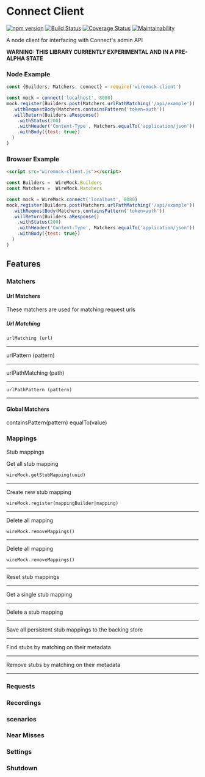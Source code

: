 # Connect Client

[![npm version](https://badge.fury.io/js/wiremock-client.svg)](https://badge.fury.io/js/wiremock-client)
[![Build Status](https://travis-ci.org/alexmbrown/wiremock-client.svg?branch=master)](https://travis-ci.org/alexmbrown/wiremock-client)
[![Coverage Status](https://coveralls.io/repos/github/alexmbrown/wiremock-client/badge.svg?branch=master)](https://coveralls.io/github/alexmbrown/wiremock-client?branch=master)
[![Maintainability](https://api.codeclimate.com/v1/badges/ed209ea9824605912120/maintainability)](https://codeclimate.com/github/alexmbrown/wiremock-client/maintainability)

A node client for interfacing with Connect's admin API

**WARNING: THIS LIBRARY CURRENTLY EXPERIMENTAL AND IN A PRE-ALPHA STATE**

### Node Example
```javascript
const {Builders, Matchers, connect} = require('wiremock-client')

const mock = connect('localhost', 8080)
mock.register(Builders.post(Matchers.urlPathMatching('/api/example'))
  .withRequestBody(Matchers.containsPattern('token=auth'))
  .willReturn(Builders.aResponse()
    .withStatus(200)
    .withHeader('Content-Type', Matchers.equalTo('application/json'))
    .withBody({test: true})
  )
)
```

### Browser Example
```html
<script src="wiremock-client.js"></script>
```

```javascript
const Builders =  WireMock.Builders
const Matchers =  WireMock.Matchers

const mock = WireMock.connect('localhost', 8080)
mock.register(Builders.post(Matchers.urlPathMatching('/api/example'))
  .withRequestBody(Matchers.containsPattern('token=auth'))
  .willReturn(Builders.aResponse()
    .withStatus(200)
    .withHeader('Content-Type', Matchers.equalTo('application/json'))
    .withBody({test: true})
  )
)
```

## Features

### Matchers

#### Url Matchers

These matchers are used for matching request urls

##### Url Matching
```
urlMatching (url)
```
---

urlPattern (pattern)

---

urlPathMatching (path)

---
```
urlPathPattern (pattern)
```
---

#### Global Matchers

containsPattern(pattern)
equalTo(value)

### Mappings
Stub mappings


Get all stub mapping
 
```
wireMock.getStubMapping(uuid) 
```
---
Create new stub mapping
 
```
wireMock.register(mappingBuilder|mapping)
```
---
Delete all mapping
 
```
wireMock.removeMappings()
```
---
Delete all mapping
 
```
wireMock.removeMappings()
```
---
Reset stub mappings 

---
Get a single stub mapping

---
Delete a stub mapping

---
Save all persistent stub mappings to the backing store

---
Find stubs by matching on their metadata

---
Remove stubs by matching on their metadata

---


### Requests
### Recordings
### scenarios
### Near Misses
### Settings
### Shutdown



